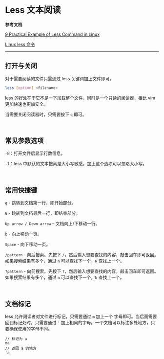 # Less 文本阅读

**参考文档**

[9 Practical Example of Less Command in Linux](https://linuxhandbook.com/less-command/)

[Linux less 命令](https://www.runoob.com/linux/linux-comm-less.html)

---

## 打开与关闭

对于需要阅读的文件只需通过 less 关键词加上文件即可。

```bash
less [option] <filename>
```

less 的好处在于它不是一下加载整个文件，同时是一个只读的阅读器，相比 vim 更加快速也更加安全。

当需要关闭阅读器时，只需要按下 `q` 即可。

&emsp;

## 常见参数选项

`-N`：打开文件后显示行数信息。

`-I`：less 中默认的文本搜索是大小写敏感，加上这个选项可以忽略大小写。

&emsp;

## 常用快捷键

`g` - 跳转到文档第一行，即开始部分。

`G` - 跳转到文档最后一行，即结束部分。

`Up arrow / Down arrow` – 文档向上/下移动一行。

`b` - 向上移动一页。

`Space` - 向下移动一页。

`/pattern` - 向后搜索。先按下 `/`，然后输入想要查找的内容，敲击回车即可返回。如果搜索结果有多个，通过 `n` 可以查找下一个，`N` 查找上一个。

`?pattern` - 向前搜索。先按下 `?`，然后输入想要查找的内容，敲击回车即可返回。如果搜索结果有多个，通过 `n` 可以查找下一个，`N` 查找上一个。

&emsp;

## 文档标记

less 允许阅读者对文件进行标记，只需要通过 `m` 加上一个 字母即可。当后面需要回到标记处时，只需要通过 `'` 加上相同的字母。一个文档可以标注多处地方，只要确保使用的字母不同。

```less
// 标记为 a
ma
// 返回 a 的地方
'a
```
